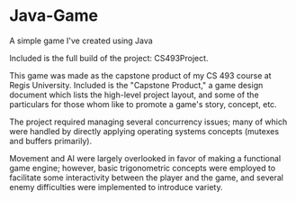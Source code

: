 # Java-Game
A simple game I've created using Java

Included is the full build of the project: CS493Project. 

This game was made as the capstone product of my CS 493 course at Regis University. Included is the "Capstone Product," a game design document which lists the high-level project layout, and some of the particulars for those whom like to promote a game's story, concept, etc.

The project required managing several concurrency issues; many of which were handled by directly applying operating systems concepts (mutexes and buffers primarily). 

Movement and AI were largely overlooked in favor of making a functional game engine; however, basic trigonometric concepts were employed to facilitate some interactivity between the player and the game, and several enemy difficulties were implemented to introduce variety.
